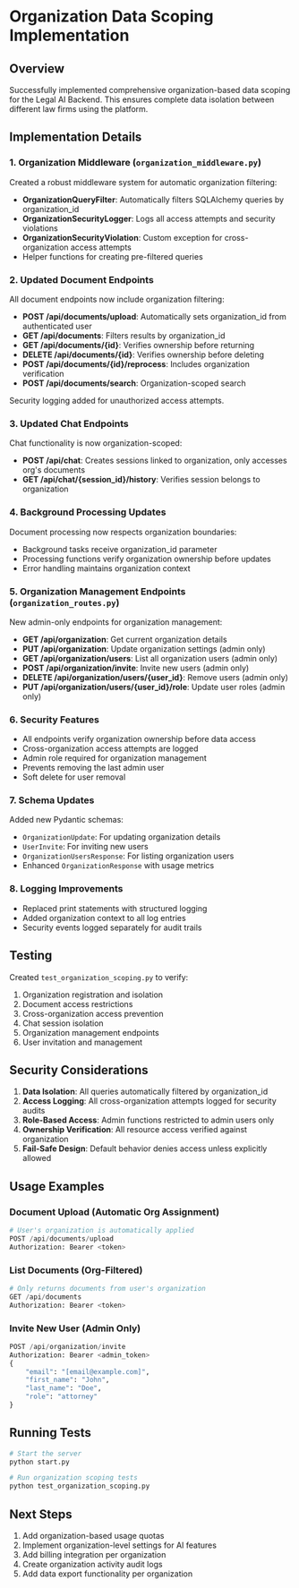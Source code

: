 # Organization Data Scoping Implementation

## Overview

Successfully implemented comprehensive organization-based data scoping for the Legal AI Backend. This ensures complete data isolation between different law firms using the platform.

## Implementation Details

### 1. Organization Middleware (`organization_middleware.py`)

Created a robust middleware system for automatic organization filtering:

- **OrganizationQueryFilter**: Automatically filters SQLAlchemy queries by organization_id
- **OrganizationSecurityLogger**: Logs all access attempts and security violations
- **OrganizationSecurityViolation**: Custom exception for cross-organization access attempts
- Helper functions for creating pre-filtered queries

### 2. Updated Document Endpoints

All document endpoints now include organization filtering:

- **POST /api/documents/upload**: Automatically sets organization_id from authenticated user
- **GET /api/documents**: Filters results by organization_id
- **GET /api/documents/{id}**: Verifies ownership before returning
- **DELETE /api/documents/{id}**: Verifies ownership before deleting
- **POST /api/documents/{id}/reprocess**: Includes organization verification
- **POST /api/documents/search**: Organization-scoped search

Security logging added for unauthorized access attempts.

### 3. Updated Chat Endpoints

Chat functionality is now organization-scoped:

- **POST /api/chat**: Creates sessions linked to organization, only accesses org's documents
- **GET /api/chat/{session_id}/history**: Verifies session belongs to organization

### 4. Background Processing Updates

Document processing now respects organization boundaries:

- Background tasks receive organization_id parameter
- Processing functions verify organization ownership before updates
- Error handling maintains organization context

### 5. Organization Management Endpoints (`organization_routes.py`)

New admin-only endpoints for organization management:

- **GET /api/organization**: Get current organization details
- **PUT /api/organization**: Update organization settings (admin only)
- **GET /api/organization/users**: List all organization users (admin only)
- **POST /api/organization/invite**: Invite new users (admin only)
- **DELETE /api/organization/users/{user_id}**: Remove users (admin only)
- **PUT /api/organization/users/{user_id}/role**: Update user roles (admin only)

### 6. Security Features

- All endpoints verify organization ownership before data access
- Cross-organization access attempts are logged
- Admin role required for organization management
- Prevents removing the last admin user
- Soft delete for user removal

### 7. Schema Updates

Added new Pydantic schemas:
- `OrganizationUpdate`: For updating organization details
- `UserInvite`: For inviting new users
- `OrganizationUsersResponse`: For listing organization users
- Enhanced `OrganizationResponse` with usage metrics

### 8. Logging Improvements

- Replaced print statements with structured logging
- Added organization context to all log entries
- Security events logged separately for audit trails

## Testing

Created `test_organization_scoping.py` to verify:
1. Organization registration and isolation
2. Document access restrictions
3. Cross-organization access prevention
4. Chat session isolation
5. Organization management endpoints
6. User invitation and management

## Security Considerations

1. **Data Isolation**: All queries automatically filtered by organization_id
2. **Access Logging**: All cross-organization attempts logged for security audits
3. **Role-Based Access**: Admin functions restricted to admin users only
4. **Ownership Verification**: All resource access verified against organization
5. **Fail-Safe Design**: Default behavior denies access unless explicitly allowed

## Usage Examples

### Document Upload (Automatic Org Assignment)
```python
# User's organization is automatically applied
POST /api/documents/upload
Authorization: Bearer <token>
```

### List Documents (Org-Filtered)
```python
# Only returns documents from user's organization
GET /api/documents
Authorization: Bearer <token>
```

### Invite New User (Admin Only)
```python
POST /api/organization/invite
Authorization: Bearer <admin_token>
{
    "email": "[email@example.com]",
    "first_name": "John",
    "last_name": "Doe",
    "role": "attorney"
}
```

## Running Tests

```bash
# Start the server
python start.py

# Run organization scoping tests
python test_organization_scoping.py
```

## Next Steps

1. Add organization-based usage quotas
2. Implement organization-level settings for AI features
3. Add billing integration per organization
4. Create organization activity audit logs
5. Add data export functionality per organization